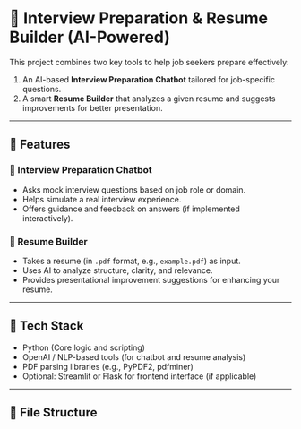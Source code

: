 # 💼 Interview Preparation & Resume Builder (AI-Powered)

This project combines two key tools to help job seekers prepare effectively:
1. An AI-based **Interview Preparation Chatbot** tailored for job-specific questions.
2. A smart **Resume Builder** that analyzes a given resume and suggests improvements for better presentation.

---

## 🚀 Features

### 🤖 Interview Preparation Chatbot
- Asks mock interview questions based on job role or domain.
- Helps simulate a real interview experience.
- Offers guidance and feedback on answers (if implemented interactively).

### 📄 Resume Builder
- Takes a resume (in `.pdf` format, e.g., `example.pdf`) as input.
- Uses AI to analyze structure, clarity, and relevance.
- Provides presentational improvement suggestions for enhancing your resume.

---

## 🧠 Tech Stack

- Python (Core logic and scripting)
- OpenAI / NLP-based tools (for chatbot and resume analysis)
- PDF parsing libraries (e.g., PyPDF2, pdfminer)
- Optional: Streamlit or Flask for frontend interface (if applicable)

---

## 📂 File Structure

